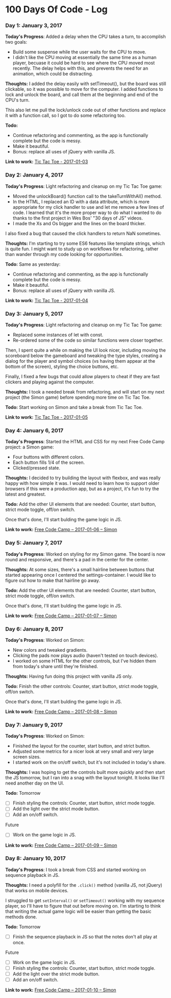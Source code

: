 # 100 Days Of Code - Log

### Day 1: January 3, 2017

**Today's Progress**: Added a delay when the CPU takes a turn, to accomplish two goals:

* Build some suspense while the user waits for the CPU to move.
* I didn't like the CPU moving at essentially the same time as a human player, becuase it could be hard to see where the CPU moved most recently. The delay helps with this, and prevents the need for an animation, which could be distracting.

**Thoughts:** I added the delay easily with setTimeout(), but the board was still clickable, so it was possible to move for the computer. I added functions to lock and unlock the board, and call them at the beginning and end of the CPU's turn. 

This also let me pull the lock/unlock code out of other functions and replace it with a function call, so I got to do some refactoring too.

**Todo:**

* Continue refactoring and commenting, as the app is functionally complete but the code is messy. 
* Make it beautiful.
* Bonus: replace all uses of jQuery with vanilla JS.

**Link to work:** [Tic Tac Toe - 2017-01-03](https://codepen.io/bwyan/full/zNOapV/)

### Day 2: January 4, 2017

**Today's Progress**: Light refactoring and cleanup on my Tic Tac Toe game:

* Moved the unlockBoard() function call to the takeTurnWithAI() method.
* In the HTML, I replaced an ID with a data attribute, which is more appropriate for my click handler to use and let me remove a few lines of code. I learned that it's the more proper way to do what I wanted to do thanks to the first project in Wes Bos' "30 days of JS" videos.
* I made the Xs and Os bigger and the lines on the board thicker.

I also fixed a bug that caused the click handlers to return NaN sometimes.

**Thoughts:** I'm starting to try some ES6 features like template strings, which is quite fun. I might want to study up on workflows for refactoring, rather than wander through my code looking for opportunities.

**Todo:** Same as yesterday:

* Continue refactoring and commenting, as the app is functionally complete but the code is messy. 
* Make it beautiful.
* Bonus: replace all uses of jQuery with vanilla JS.

**Link to work:** [Tic Tac Toe - 2017-01-04](https://codepen.io/bwyan/full/Kawaab/)

### Day 3: January 5, 2017

**Today's Progress**: Light refactoring and cleanup on my Tic Tac Toe game:

* Replaced some instances of let with const.
* Re-ordered some of the code so similar functions were closer together.

Then, I spent quite a while on making the UI look nicer, including moving the scoreboard below the gameboard and tweaking the type styles, creating a dialog for the player and symbol choices (vs having them appear at the bottom of the screen), styling the choice buttons, etc.

Finally, I fixed a few bugs that could allow players to cheat if they are fast clickers and playing against the computer.

**Thoughts:** I took a needed break from refactoring, and will start on my next project (the Simon game) before spending more time on Tic Tac Toe.

**Todo:** Start working on Simon and take a break from Tic Tac Toe.

**Link to work:** [Tic Tac Toe - 2017-01-05](https://codepen.io/bwyan/full/QdwYwK/)

### Day 4: January 6, 2017

**Today's Progress**: Started the HTML and CSS for my next Free Code Camp project: a Simon game:

* Four buttons with different colors.
* Each button fills 1/4 of the screen.
* Clicked/pressed state.

**Thoughts:** I decided to try building the layout with flexbox, and was really happy with how simple it was. I would need to learn how to support older browsers if this were a production app, but as a project, it's fun to try the latest and greatest.

**Todo:** Add the other UI elements that are needed: Counter, start button, strict mode toggle, off/on switch.

Once that's done, I'll start bulding the game logic in JS.

**Link to work:** [Free Code Camp – 2017-01-06 – Simon](https://codepen.io/bwyan/full/jyPVBy/)

### Day 5: January 7, 2017

**Today's Progress**: Worked on styling for my Simon game. The board is now round and responsive, and there's a pad in the center for the center.

**Thoughts:** At some sizes, there's a small hairline between buttons that started appearing once I centered the settings-container. I would like to figure out how to make that hairline go away.

**Todo:** Add the other UI elements that are needed: Counter, start button, strict mode toggle, off/on switch.

Once that's done, I'll start bulding the game logic in JS.

**Link to work:** [Free Code Camp – 2017-01-07 – Simon](https://codepen.io/bwyan/full/jyPVBy/)

### Day 6: January 8, 2017

**Today's Progress**: Worked on Simon:

* New colors and tweaked gradients.
* Clicking the pads now plays audio (haven't tested on touch devices).
* I worked on some HTML for the other controls, but I've hidden them from today's share until they're finished.

**Thoughts:** Having fun doing this project with vanilla JS only.

**Todo:** Finish the other controls: Counter, start button, strict mode toggle, off/on switch.

Once that's done, I'll start bulding the game logic in JS.

**Link to work:** [Free Code Camp – 2017-01-08 – Simon](https://codepen.io/bwyan/full/jyPVBy/)

### Day 7: January 9, 2017

**Today's Progress**: Worked on Simon:

* Finished the layout for the counter, start button, and strict button.
* Adjusted some metrics for a nicer look at very small and very large screen sizes.
* I started work on the on/off switch, but it's not included in today's share.

**Thoughts:** I was hoping to get the controls built more quickly and then start the JS tomorrow, but I ran into a snag with the layout tonight. It looks like I'll need another day on the UI.

**Todo:**
Tomorrow
- [ ] Finish styling the controls: Counter, start button, strict mode toggle.
- [ ] Add the light over the strict mode button.
- [ ] Add an on/off switch.

Future
- [ ] Work on the game logic in JS.

**Link to work:** [Free Code Camp – 2017-01-09 – Simon](https://codepen.io/bwyan/full/jyPVBy/)

### Day 8: January 10, 2017

**Today's Progress**: I took a break from CSS and started working on sequence playback in JS.

**Thoughts:** I need a polyfill for the `.click()` method (vanilla JS, not jQuery) that works on mobile devices.

I struggled to get `setInterval()` or `setTimeout()` working with my sequence player, so I'll have to figure that out before moving on. I'm starting to think that writing the actual game logic will be easier than getting the basic methods done.

**Todo:**
Tomorrow
- [ ] Finish the sequence playback in JS so that the notes don't all play at once.

Future
- [ ] Work on the game logic in JS.
- [ ] Finish styling the controls: Counter, start button, strict mode toggle.
- [ ] Add the light over the strict mode button.
- [ ] Add an on/off switch.

**Link to work:** [Free Code Camp – 2017-01-10 – Simon](https://codepen.io/bwyan/full/jyPVBy/)